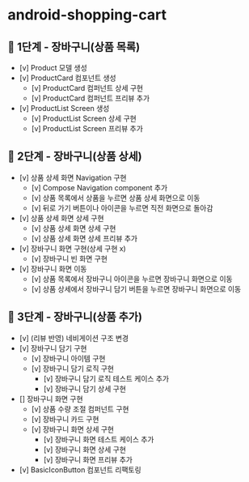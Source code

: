 # android-shopping-cart

## 🚀 1단계 - 장바구니(상품 목록)

- [v] Product 모델 생성
- [v] ProductCard 컴포넌트 생성
    - [v] ProductCard 컴퍼넌트 상세 구현
    - [v] ProductCard 컴퍼넌트 프리뷰 추가
- [v] ProductList Screen 생성
    - [v] ProductList Screen 상세 구현
    - [v] ProductList Screen 프리뷰 추가

## 🚀 2단계 - 장바구니(상품 상세)

- [v] 상품 상세 화면 Navigation 구현
    - [v] Compose Navigation component 추가
    - [v] 상품 목록에서 상품을 누르면 상품 상세 화면으로 이동
    - [v] 뒤로 가기 버튼이나 아이콘을 누르면 직전 화면으로 돌아감
- [v] 상품 상세 화면 상세 구현
    - [v] 상품 상세 화면 상세 구현
    - [v] 상품 상세 화면 상세 프리뷰 추가
- [v] 장바구니 화면 구현(상세 구현 x)
    - [v] 장바구니 빈 화면 구현
- [v] 장바구니 화면 이동
    - [v] 상품 목록에서 장바구니 아이콘을 누르면 장바구니 화면으로 이동
    - [v] 상품 상세에서 장바구니 담기 버튼을 누르면 장바구니 화면으로 이동

## 🚀 3단계 - 장바구니(상품 추가)
- [v] (리뷰 반영) 네비게이션 구조 변경
- [v] 장바구니 담기 구현
  - [v] 장바구니 아이템 구현
  - [v] 장바구니 담기 로직 구현
    - [v] 장바구니 담기 로직 테스트 케이스 추가
    - [v] 장바구니 담기 상세 구현
- [] 장바구니 화면 구현
  - [v] 상품 수량 조절 컴퍼넌트 구현
  - [v] 장바구니 카드 구현
  - [v] 장바구니 화면 상세 구현
    - [v] 장바구니 화면 테스트 케이스 추가
    - [v] 장바구니 화면 상세 구현
    - [v] 장바구니 화면 프리뷰 추가
- [v] BasicIconButton 컴포넌트 리팩토링
